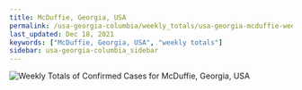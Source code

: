 ```yaml
---
title: McDuffie, Georgia, USA
permalink: /usa-georgia-columbia/weekly_totals/usa-georgia-mcduffie-weekly_totals.html
last_updated: Dec 18, 2021
keywords: ["McDuffie, Georgia, USA", "weekly totals"]
sidebar: usa-georgia-columbia_sidebar
---
```


![Weekly Totals of Confirmed Cases for McDuffie, Georgia, USA](/covid_tracker/images/graphs/usa-georgia-mcduffie-weekly_totals_graph.png)
